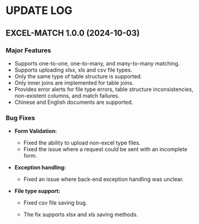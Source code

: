# UPDATE LOG

## EXCEL-MATCH 1.0.0 (2024-10-03)

### Major Features

- Supports one-to-one, one-to-many, and many-to-many matching.
- Supports uploading xlsx, xls and csv file types.
- Only the same type of table structure is supported.
- Only inner joins are implemented for table joins.
- Provides error alerts for file type errors, table structure inconsistencies, non-existent columns, and match failures.
- Chinese and English documents are supported.

### Bug Fixes

- **Form Validation:** 
  - Fixed the ability to upload non-excel type files. 
  - Fixed the issue where a request could be sent with an incomplete form.

- **Exception handling:**
  - Fixed an issue where back-end exception handling was unclear.

- **File type support:**

  - Fixed csv file saving bug.

  - The fix supports xlsx and xls saving methods.